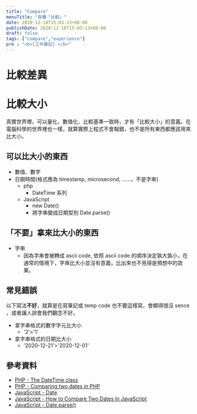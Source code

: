 ```yaml
---
title: "Compare"
menuTitle: "各種「比較」"
date: 2020-12-18T15:03:13+08:00
publishDate: 2020-12-18T15:03:13+08:00
draft: false
tags: ["compare","experience"]
pre : "<b>[工作筆記] </b>"
---
```


# 比較差異

# 比較大小
真實世界裡，可以量化、數值化、比較基準一致時，才有「比較大小」的意義。在電腦科學的世界裡也一樣，就算實際上程式不會報錯，也不是所有東西都應該用來比大小。

## 可以比大小的東西
- 數值、數字
- 日期時間(格式應為 timestamp, microsecond, ......，不是字串)
    * php
        + DateTime 系列
    * JavaScript
        + new Date()
        + 將字串變成日期型別 Date.parse()

## 「不要」拿來比大小的東西
- 字串
    * 因為字串會被轉成 ascii code, 依照 ascii code 的順序決定孰大孰小，在通常的情境下，字串比大小並沒有意義，比出來也不見得是預想中的效果。

## 常見錯誤
以下寫法**不好**，就算是在寫筆記或 temp code 也不要這樣寫，會顯得很沒 sence ，或者讓人誤會我們觀念不好。
- 拿字串格式的數字字元比大小
    * '2'>'1'
- 拿字串格式的日期比大小
    * '2020-12-21'>'2020-12-01'

## 參考資料
- [PHP - The DateTime class](https://www.php.net/manual/en/class.datetime.php)
- [PHP - Comparing two dates in PHP](https://www.geeksforgeeks.org/comparing-two-dates-in-php/)
- [JavaScript - Date](https://www.w3schools.com/js/js_dates.asp)
- [JavaScript - How to Compare Two Dates In JavaScript](https://www.c-sharpcorner.com/UploadFile/8911c4/how-to-compare-two-dates-using-javascript/)
- [JavaScript - Date.parse()](https://developer.mozilla.org/en-US/docs/Web/JavaScript/Reference/Global_Objects/Date/parse)

